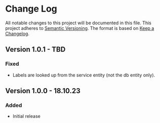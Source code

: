 # Change Log

All notable changes to this project will be documented in this file.
This project adheres to [Semantic Versioning](http://semver.org/).
The format is based on [Keep a Changelog](http://keepachangelog.com/).

## Version 1.0.1 - TBD

### Fixed

- Labels are looked up from the service entity (not the db entity only).

## Version 1.0.0 - 18.10.23

### Added

- Initial release
